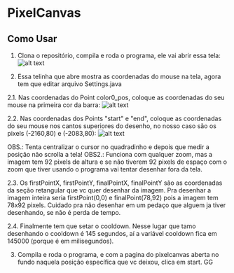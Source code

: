 # PixelCanvas

## Como Usar

1. Clona o repositório, compila e roda o programa, ele vai abrir essa tela:
![alt text](http://i.imgur.com/hUee5MY.png "lol")

2. Essa telinha que abre mostra as coordenadas do mouse na tela, agora tem que editar arquivo Settings.java

2.1. Nas coordenadas do Point color0_pos, coloque as coordenadas do seu mouse na primeira cor da barra:
![alt text](http://i.imgur.com/XjZiEH2.png "lol")

2.2. Nas coordenadas dos Points "start" e "end", coloque as coordenadas do seu mouse nos cantos superiores do desenho,
no nosso caso são os pixels (-2160,80) e (-2083,80):
![alt text](http://i.imgur.com/CeQyDv8.png "lol")

OBS.: Tenta centralizar o cursor no quadradinho e depois que medir a posição não scrolla a tela!
OBS2.: Funciona com qualquer zoom, mas a imagem tem 92 pixels de altura e se não tiverem 92 pixels de espaço
com o zoom que tiver usando o programa vai tentar desenhar fora da tela.

2.3. Os firstPointX, firstPointY, finalPointX, finalPointY são as coordenadas da seção retangular que vc quer
desenhar da imagem. Pra desenhar a imagem inteira seria firstPoint(0,0) e finalPoint(78,92) pois a imagem tem 78x92 pixels.
Cuidado pra não desenhar em um pedaço que alguem ja tiver desenhando, se não é perda de tempo.

2.4. Finalmente tem que setar o cooldown. Nesse lugar que tamo desenhando o cooldown é 145 segundos, aí a variável cooldown
fica em 145000 (porque é em milisegundos).

3. Compila e roda o programa, e com a pagina do pixelcanvas aberta no fundo naquela posição 
específica que vc deixou, clica em start. GG




